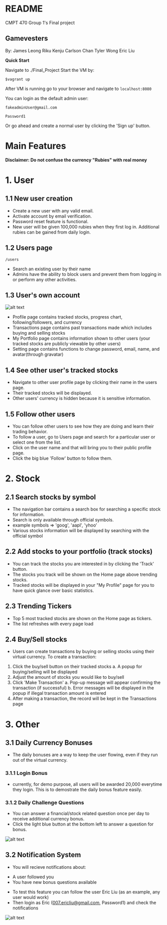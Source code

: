 # README

CMPT 470 Group 1's Final project

## Gamevesters

By:
    James Leong
    Riku Kenju
    Carlson Chan
    Tyler Wong
    Eric Liu

**Quick Start**

Navigate to ./Final_Project
Start the VM by:

```
$vagrant up
```

After VM is running go to your browser and navigate to ```localhost:8080```

You can login as the default admin user:
```
fakeadminUser@gmail.com
```

```
Password1
```

Or go ahead and create a normal user by clicking the 'Sign up' button.


# Main Features
**Disclaimer: Do not confuse the currency "Rubies" with real money**


# 1. User

## 1.1 New user creation

- Create a new user with any valid email.
- Activate account by email verification.
- Password reset feature is functional.
- New user will be given 100,000 rubies when they first log in. Additional rubies can be gained from daily login.

## 1.2 Users page
```
/users
```

- Search an existing user by their name
- Admins have the ability to block users and prevent them from logging in or perform any other activities.

## 1.3 User's own account

![alt text][profile-dropdown]


- Profile page contains tracked stocks, progress chart, following/followers, and currency
- Transactions page contains past transactions made which includes buying and selling stocks
- My Portfolio page contains information shown to other users (your tracked stocks are publicly viewable by other users)
- Setting page contains functions to change password, email, name, and avatar(through gravatar)

## 1.4 See other user's tracked stocks

- Navigate to other user profile page by clicking their name in the users page.
- Their tracked stocks will be displayed.
- Other users' currency is hidden because it is sensitive information.

## 1.5 Follow other users
- You can follow other users to see how they are doing and learn their trading behavior.
- To follow a user, go to Users page and search for a particular user or select one from the list.
- Click on the user name and that will bring you to their public profile page.
- Click the big blue 'Follow' button to follow them.

# 2. Stock

## 2.1 Search stocks by symbol

- The navigation bar contains a search box for searching a specific stock for information.
- Search is only available through official symbols.
- example symbols => 'goog', 'aapl', 'yhoo'
- Various stocks information will be displayed by searching with the official symbol


## 2.2 Add stocks to your portfolio (track stocks)

- You can track the stocks you are interested in by clicking the 'Track' button.
- The stocks you track will be shown on the Home page above trending stocks.
- Tracked stocks will be displayed in your "My Profile" page for you to have quick glance over basic statistics.


## 2.3 Trending Tickers

- Top 5 most tracked stocks are shown on the Home page as tickers.
- The list refreshes with every page load


## 2.4 Buy/Sell stocks
- Users can create transactions by buying or selling stocks using their virtual currency.
To create a transaction:
1. Click the buy/sell button on their tracked stocks
    a. A popup for buying/selling will be displayed
2. Adjust the amount of stocks you would like to buy/sell
3. Click 'Make Transaction'
    a. Pop-up message will appear confirming the transaction (if successful)
    b. Error messages will be displayed in the popup if illegal transaction amount is entered
4. After making a transaction, the record will be kept in the Transactions page


# 3. Other

## 3.1 Daily Currency Bonuses

- The daily bonuses are a way to keep the user flowing, even if they run out of the virtual currency.

### 3.1.1 Login Bonus

- currently, for demo purpose, all users will be awarded 20,000 everytime they login. This is to demostrate the daily bonus feature easily.

### 3.1.2 Daily Challenge Questions

- You can answer a financial/stock related question once per day to receive additional currency bonus.
- Click the light blue button at the bottom left to answer a question for bonus.


![alt text][question-button]

## 3.2 Notification System

- You will recieve notifications about:
* A user followed you
* You have new bonus questions available

- To test this feature you can follow the user Eric Liu (as an example, any user would work)
- Then login as Eric (007.ericliu@gmail.com, Password1) and check the notifications

![alt text][notification]


[notification]: https://raw.githubusercontent.com/KenRiku/cmpt470_personal/master/notif.png "notification 1"
[question-button]: https://raw.githubusercontent.com/KenRiku/cmpt470_personal/master/question%20but.png "questions 1"
[history]: https://raw.githubusercontent.com/KenRiku/cmpt470_personal/master/trans.png "history 1"
[transaction]: https://raw.githubusercontent.com/KenRiku/cmpt470_personal/master/Screen%20Shot%202016-12-05%20at%203.05.03%20PM.png "buy sell popup 1"
[profile-dropdown]: https://raw.githubusercontent.com/KenRiku/cmpt470_personal/master/pro.png "account dropdown 1"
[track-tut]: https://raw.githubusercontent.com/KenRiku/cmpt470_personal/master/track.png "Track Stock Button 1"
[tracked-home]: https://raw.githubusercontent.com/KenRiku/cmpt470_personal/master/Screen%20Shot%202016-12-05%20at%202.25.44%20PM.png "Home with Tracked stock 1"
[tracked-profile]:https://raw.githubusercontent.com/KenRiku/cmpt470_personal/master/Screen%20Shot%202016-12-05%20at%202.31.02%20PM.png "Profile with tracked stock 1"
[trending]: https://raw.githubusercontent.com/KenRiku/cmpt470_personal/master/trending.png "trending tickers 1"
